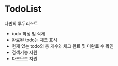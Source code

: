 # TodoList

나만의 투두리스트

- todo 작성 및 삭제
- 완료된 todo는 체크 표시
- 현재 있는 todo의 총 개수와 체크 완료 및 미완료 수 확인
- 검색기능 지원
- 다크모드 지원
